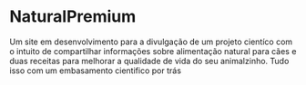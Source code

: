# NaturalPremium
Um site em desenvolvimento para a divulgação de um projeto cientíco com o intuito de compartilhar informações sobre alimentação natural para cães e duas receitas para melhorar a qualidade de vida do seu animalzinho. Tudo isso com um embasamento  cientifico por trás

